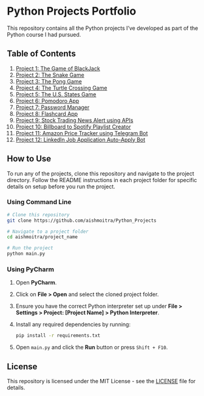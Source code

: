# Python Projects Portfolio

This repository contains all the Python projects I’ve developed as part of the Python course I had pursued.

## Table of Contents

1. [Project 1: The Game of BlackJack](https://github.com/aishmoitra/Python_Projects/tree/main/the_game_of_blackjack)
2. [Project 2: The Snake Game](https://github.com/aishmoitra/Python_Projects/tree/main/the_snake_game)
3. [Project 3: The Pong Game](https://github.com/aishmoitra/Python_Projects/tree/main/the_pong_game)
4. [Project 4: The Turtle Crossing Game](https://github.com/aishmoitra/Python_Projects/tree/main/the_turtle_crossing_game)
5. [Project 5: The U.S. States Game](https://github.com/aishmoitra/Python_Projects/tree/main/the_us_states_game)
6. [Project 6: Pomodoro App](https://github.com/aishmoitra/Python_Projects/tree/main/pomodoro_app)
7. [Project 7: Password Manager](https://github.com/aishmoitra/Python_Projects/tree/main/password_manager)
8. [Project 8: Flashcard App](https://github.com/aishmoitra/Python_Projects/tree/main/flashcard_app)
9. [Project 9: Stock Trading News Alert using APIs](https://github.com/aishmoitra/Python_Projects/tree/main/stock_news_alert_project)
10. [Project 10: Billboard to Spotify Playlist Creator](https://github.com/aishmoitra/Python_Projects/tree/main/billboard_to_spotify_playlist_creator)
11. [Project 11: Amazon Price Tracker using Telegram Bot](https://github.com/aishmoitra/Python_Projects/tree/main/amazon_price_tracker)
12. [Project 12: LinkedIn Job Application Auto-Apply Bot](https://github.com/aishmoitra/Python_Projects/tree/main/job_automation_bot)

## How to Use

To run any of the projects, clone this repository and navigate to the project directory. Follow the README instructions in each project folder for specific details on setup before you run the project.

### Using Command Line

```bash
# Clone this repository
git clone https://github.com/aishmoitra/Python_Projects

# Navigate to a project folder
cd aishmoitra/project_name

# Run the project
python main.py
```

### Using PyCharm

1. Open **PyCharm**.
2. Click on **File > Open** and select the cloned project folder.
3. Ensure you have the correct Python interpreter set up under **File > Settings > Project: [Project Name] > Python Interpreter**.
4. Install any required dependencies by running:

   ```bash
   pip install -r requirements.txt
   ```

5. Open `main.py` and click the **Run** button or press `Shift + F10`.

## License
This repository is licensed under the MIT License - see the [LICENSE](https://github.com/aishmoitra/Python_Projects/tree/main/LICENSE.txt) file for details.



